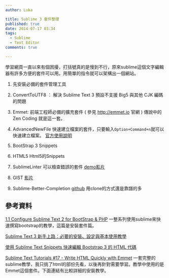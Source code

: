 ```yaml
---
author: Luka

title: Sublime 3 套件整理
published: true
date: 2014-07-17 03:34
tags:
  - Sublime
  - Text Editor
comments: true

---
```

學習網頁一直以來有個困擾，打括號真的是慢到不行，原來sublime這個文字編輯器有許多方便的套件可以用。用簡單的指令就可以架構出一個網站。

1. 先安裝必備的套件管理工具

2. ConvertToUTF8 ： 解決 Sublime Text 3 預設不支援 Big5 與其他 CJK 編碼的問題

3. Emmet: 前端工程師必備的擴充套件 ( 參見 http://emmet.io 官網 )
傳說中的 Zen Coding 就是這一套。

4. AdvancedNewFile
快速建立檔案的套件，只要輸入```Option+Command+n```就可以快速建立檔案。
[官方使用說明](https://github.com/skuroda/Sublime-AdvancedNewFile/blob/master/README.md)

5. BootStrap 3 Snippets

6. HTML5
Html5的Snippets

7. SublimeLinter
可以檢查錯誤的套件
[demo影片](https://www.youtube.com/watch?v=Yfy1gkNjjsU)

8. GIST
[影片](https://www.youtube.com/watch?v=jS6MNwPYa9A#t=325)

9. Sublime-Better-Completion
[github](https://github.com/Pleasurazy/Sublime-Better-Completion)
用clone的方式還是靠譜的多


## 參考資料

[1.1 Configure Sublime Text 2 for BootStrap & PHP](http://limestrap.blogspot.in/2013/09/11-configure-sublime-text-2.html)
一整系列使用sublime來快速撰寫bootstrap的教學，這篇是安裝套件篇。

[Sublime Text 3 新手上路：必要的安裝、設定與基本使用教學](http://blog.miniasp.com/post/2014/01/07/Useful-tool-Sublime-Text-3-Quick-Start.aspx)

[使用 Sublime Text Snippets 快速編輯 Bootstrap 3 的 HTML 代碼](http://blog.lyhdev.com/2013/10/sublime-text-snippets-bootstrap-3-html.html)

[Sublime Text Tutorials #17 - Write HTML Quickly with Emmet](https://www.youtube.com/watch?v=8n923UBjV9w)
一套完整的sublime教學，我只挑了html的部份先看，以後再針對需要學習。教學中使用的是Emmet這個套件。下面連結有比較詳細的安裝教學。